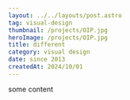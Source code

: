 ```yaml
---
layout: ../../layouts/post.astro
tag: visual-design
thumbnail: /projects/OIP.jpg
heroImage: /projects/OIP.jpg
title: different
category: visual design
date: since 2013
createdAt: 2024/10/01
---
```


some content